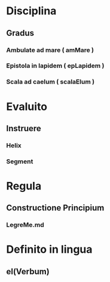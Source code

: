 # Disciplina
## Gradus
### Ambulate ad mare ( amMare )
### Epistola in lapidem ( epLapidem )
### Scala ad caelum ( scalaElum )

# Evaluito
## Instruere
### Helix
### Segment 

# Regula
## Constructione Principium
### LegreMe.md

# Definito in lingua
## el(Verbum)